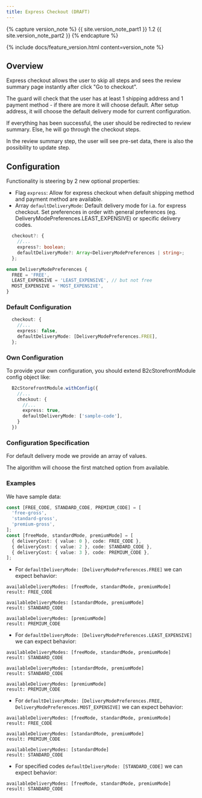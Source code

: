 ```yaml
---
title: Express Checkout (DRAFT)
---
```


{% capture version_note %}
{{ site.version_note_part1 }} 1.2 {{ site.version_note_part2 }}
{% endcapture %}

{% include docs/feature_version.html content=version_note %}

## Overview

Express checkout allows the user to skip all steps and sees the review summary page instantly after click "Go to checkout".

The guard will check that the user has at least 1 shipping address and 1 payment method - if there are more it will choose default. After setup address, it will choose the default delivery mode for current configuration. 

If everything has been successful, the user should be redirected to review summary. Else, he will go through the checkout steps. 

In the review summary step, the user will see pre-set data, there is also the possibility to update step.


## Configuration

Functionality is steering by 2 new optional properties:

* Flag `express`: Allow for express checkout when default shipping method and payment method are available.
* Array `defaultDeliveryMode`: Default delivery mode for i.a. for express checkout. Set preferences in order with general preferences (eg. DeliveryModePreferences.LEAST_EXPENSIVE) or specific delivery codes.

```typescript
  checkout?: {
    //...
    express?: boolean;
    defaultDeliveryMode?: Array<DeliveryModePreferences | string>;
  };
```

```typescript
enum DeliveryModePreferences {
  FREE = 'FREE',
  LEAST_EXPENSIVE = 'LEAST_EXPENSIVE', // but not free
  MOST_EXPENSIVE = 'MOST_EXPENSIVE',
}
```

### Default Configuration
```typescript
  checkout: {
    //...
    express: false,
    defaultDeliveryMode: [DeliveryModePreferences.FREE],
  };
```

### Own Configuration
To provide your own configuration, you should extend B2cStorefrontModule config object like:
```typescript
  B2cStorefrontModule.withConfig({
    //...
    checkout: {
      //...
      express: true,
      defaultDeliveryMode: ['sample-code'],
    }
  })
```


### Configuration Specification

For default delivery mode we provide an array of values.

The algorithm will choose the first matched option from available.

### Examples
We have sample data:
```typescript
const [FREE_CODE, STANDARD_CODE, PREMIUM_CODE] = [
  'free-gross',
  'standard-gross',
  'premium-gross',
];
const [freeMode, standardMode, premiumMode] = [
  { deliveryCost: { value: 0 }, code: FREE_CODE },
  { deliveryCost: { value: 2 }, code: STANDARD_CODE },
  { deliveryCost: { value: 3 }, code: PREMIUM_CODE },
];
```

* For ```defaultDeliveryMode: [DeliveryModePreferences.FREE]```
we can expect behavior:

```
availableDeliveryModes: [freeMode, standardMode, premiumMode]
result: FREE_CODE
```

```
availableDeliveryModes: [standardMode, premiumMode]
result: STANDARD_CODE
```

```
availableDeliveryModes: [premiumMode]
result: PREMIUM_CODE
```


* For ```defaultDeliveryMode: [DeliveryModePreferences.LEAST_EXPENSIVE]```
we can expect behavior:

```
availableDeliveryModes: [freeMode, standardMode, premiumMode]
result: STANDARD_CODE
```

```
availableDeliveryModes: [standardMode, premiumMode]
result: STANDARD_CODE
```

```
availableDeliveryModes: [premiumMode]
result: PREMIUM_CODE
```

* For ```defaultDeliveryMode: [DeliveryModePreferences.FREE, DeliveryModePreferences.MOST_EXPENSIVE]```
we can expect behavior:

```
availableDeliveryModes: [freeMode, standardMode, premiumMode]
result: FREE_CODE
```

```
availableDeliveryModes: [standardMode, premiumMode]
result: PREMIUM_CODE
```

```
availableDeliveryModes: [standardMode]
result: STANDARD_CODE
```

* For specified codes ```defaultDeliveryMode: [STANDARD_CODE]```
we can expect behavior:

```
availableDeliveryModes: [freeMode, standardMode, premiumMode]
result: STANDARD_CODE
```
